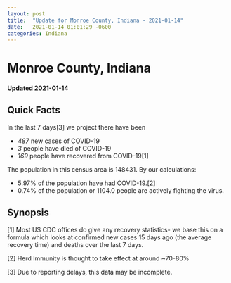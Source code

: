 ```yaml
---
layout: post
title:  "Update for Monroe County, Indiana - 2021-01-14"
date:   2021-01-14 01:01:29 -0600
categories: Indiana
---
```


# Monroe County, Indiana
#### Updated 2021-01-14

## Quick Facts

In the last 7 days[3] we project there have been
- *487* new cases of COVID-19
- *3* people have died of COVID-19
- *169* people have recovered from COVID-19[1]

The population in this census area is 148431. By our calculations:
- 5.97% of the population have had COVID-19.[2]
- 0.74% of the population or 1104.0 people are actively fighting the virus.

## Synopsis




[1] Most US CDC offices do give any recovery statistics- we base this on a formula which looks at confirmed new cases
15 days ago (the average recovery time) and deaths over the last 7 days.

[2] Herd Immunity is thought to take effect at around ~70-80%

[3] Due to reporting delays, this data may be incomplete.
 
    